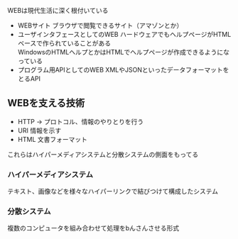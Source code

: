 
WEBは現代生活に深く根付いている  
- WEBサイト
ブラウザで閲覧できるサイト（アマゾンとか）
- ユーザインタフェースとしてのWEB
ハードウェアでもヘルプページがHTMLベースで作られていることがある  
WindowsのHTMLヘルプとかはHTMLでヘルプページが作成できるようになっている  
- プログラム用APIとしてのWEB
XMLやJSONといったデータフォーマットをとるAPI

## WEBを支える技術

- HTTP
-> プロトコル、情報のやりとりを行う
- URI
情報を示す
- HTML
文書フォーマット

これらはハイパーメディアシステムと分散システムの側面をもってる

### ハイパーメディアシステム
テキスト、画像などを様々なハイパーリンクで結びつけて構成したシステム

### 分散システム
複数のコンピュータを組み合わせて処理をbんさんさせる形式
